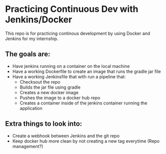 # Practicing Continuous Dev with Jenkins/Docker

This repo is for practicing continous development by using Docker and Jenkins for my internship.

## The goals are:
- Have jenkins running on a container on the local machine
- Have a working Dockerfile to create an image that runs the gradle jar file
- Have a working Jenkinsfile that with run a pipeline that:
    - Checksout the repo
    - Builds the jar file using gradle
    - Creates a new docker image
    - Pushes the image to a docker hub repo
    - Creates a container inside of the jenkins container running the application

## Extra things to look into:
- Create a webhook between Jenkins and the git repo
- Keep docker hub more clean by not creating a new tag everytime (Repo management?)
